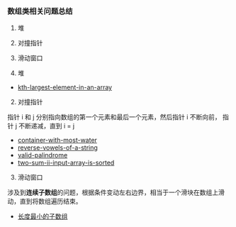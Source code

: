 ### 数组类相关问题总结
1. 堆
2. 对撞指针
3. 滑动窗口


1. 堆
- [kth-largest-element-in-an-array](https://leetcode-cn.com/problems/kth-largest-element-in-an-array/)

2. 对撞指针

指针 i 和 j 分别指向数组的第一个元素和最后一个元素，然后指针 i 不断向前， 指针 j 不断递减，直到 i = j
- [container-with-most-water](https://leetcode-cn.com/problems/container-with-most-water/)
- [reverse-vowels-of-a-string](https://leetcode-cn.com/problems/reverse-vowels-of-a-string/)
- [valid-palindrome](https://leetcode-cn.com/problems/valid-palindrome/)
- [two-sum-ii-input-array-is-sorted](https://leetcode-cn.com/problems/two-sum-ii-input-array-is-sorted/)

3. 滑动窗口

涉及到**连续子数组**的问题，根据条件变动左右边界，相当于一个滑块在数组上滑动，直到将数组遍历结束。

- [长度最小的子数组](https://leetcode-cn.com/problems/minimum-size-subarray-sum/)